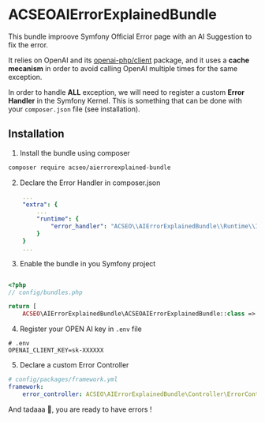 # ACSEOAIErrorExplainedBundle

This bundle improove Symfony Official Error page with an AI Suggestion to fix the error.

It relies on OpenAI and its [openai-php/client](https://github.com/openai-php/client) package, and it uses a **cache mecanism** in order to avoid calling OpenAI multiple times for the same exception.

In order to handle **ALL** exception, we will need to register a custom **Error Handler** in the Symfony Kernel. This is something that can be done with your `composer.json` file (see installation).

## Installation

1) Install the bundle using composer 

```bash
composer require acseo/aierrorexplained-bundle
```

2) Declare the Error Handler in composer.json

```yaml
    ...
    "extra": {
        ...
        "runtime": {
            "error_handler": "ACSEO\\AIErrorExplainedBundle\\Runtime\\Internal\\AIErrorHandler"
        }
    }
    ...
```

3) Enable the bundle in you Symfony project

```php

<?php
// config/bundles.php

return [
    ACSEO\AIErrorExplainedBundle\ACSEOAIErrorExplainedBundle::class => ['dev' => true],
```


4) Register your OPEN AI key in `.env` file

```
# .env
OPENAI_CLIENT_KEY=sk-XXXXXX
```

5) Declare a custom Error Controller
```yaml
# config/packages/framework.yml
framework:
    error_controller: ACSEO\AIErrorExplainedBundle\Controller\ErrorController::show
```

And tadaaa 🎉, you are ready to have errors !
